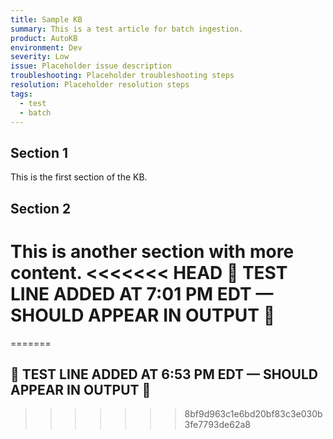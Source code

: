 ```yaml
---
title: Sample KB
summary: This is a test article for batch ingestion.
product: AutoKB
environment: Dev
severity: Low
issue: Placeholder issue description
troubleshooting: Placeholder troubleshooting steps
resolution: Placeholder resolution steps
tags:
  - test
  - batch
---
```

## Section 1
This is the first section of the KB.

## Section 2
This is another section with more content.
<<<<<<< HEAD
🚨 TEST LINE ADDED AT 7:01 PM EDT — SHOULD APPEAR IN OUTPUT 🚨
=======
=======
## 🚨 TEST LINE ADDED AT 6:53 PM EDT — SHOULD APPEAR IN OUTPUT 🚨


>>>>>>> 8bf9d963c1e6bd20bf83c3e030b3fe7793de62a8
